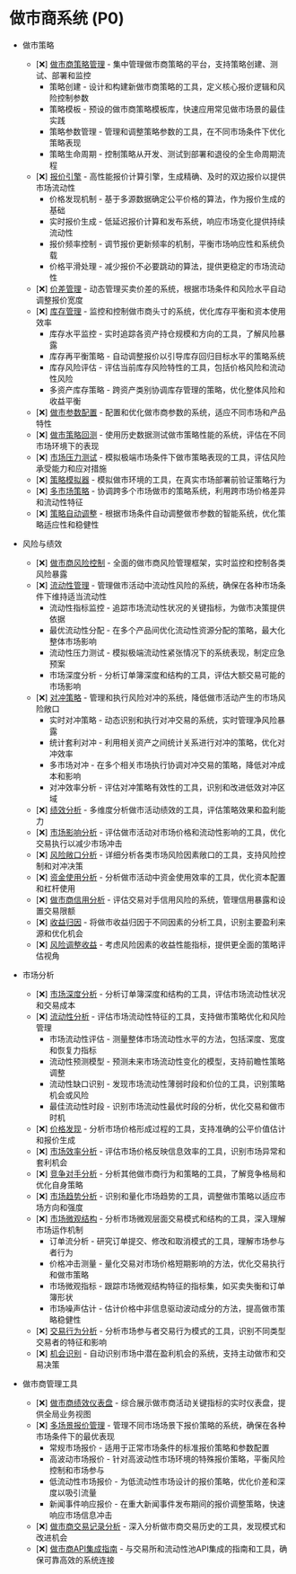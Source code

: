 # 做市商系统 (P0)

- 做市策略
  - [❌] [做市商策略管理](./market-maker/strategy/management.md) - 集中管理做市商策略的平台，支持策略创建、测试、部署和监控
    - 策略创建 - 设计和构建新做市商策略的工具，定义核心报价逻辑和风险控制参数
    - 策略模板 - 预设的做市商策略模板库，快速应用常见做市场景的最佳实践
    - 策略参数管理 - 管理和调整策略参数的工具，在不同市场条件下优化策略表现
    - 策略生命周期 - 控制策略从开发、测试到部署和退役的全生命周期流程
  - [❌] [报价引擎](./market-maker/strategy/quote-engine.md) - 高性能报价计算引擎，生成精确、及时的双边报价以提供市场流动性
    - 价格发现机制 - 基于多源数据确定公平价格的算法，作为报价生成的基础
    - 实时报价生成 - 低延迟报价计算和发布系统，响应市场变化提供持续流动性
    - 报价频率控制 - 调节报价更新频率的机制，平衡市场响应性和系统负载
    - 价格平滑处理 - 减少报价不必要跳动的算法，提供更稳定的市场流动性
  - [❌] [价差管理](./market-maker/strategy/spread.md) - 动态管理买卖价差的系统，根据市场条件和风险水平自动调整报价宽度
  - [❌] [库存管理](./market-maker/strategy/inventory.md) - 监控和控制做市商头寸的系统，优化库存平衡和资本使用效率
    - 库存水平监控 - 实时追踪各资产持仓规模和方向的工具，了解风险暴露
    - 库存再平衡策略 - 自动调整报价以引导库存回归目标水平的策略系统
    - 库存风险评估 - 评估当前库存风险特性的工具，包括价格风险和流动性风险
    - 多资产库存策略 - 跨资产类别协调库存管理的策略，优化整体风险和收益平衡
  - [❌] [做市参数配置](./market-maker/strategy/parameters.md) - 配置和优化做市商参数的系统，适应不同市场和产品特性
  - [❌] [做市策略回测](./market-maker/strategy/backtest.md) - 使用历史数据测试做市策略性能的系统，评估在不同市场环境下的表现
  - [❌] [市场压力测试](./market-maker/strategy/stress-test.md) - 模拟极端市场条件下做市策略表现的工具，评估风险承受能力和应对措施
  - [❌] [策略模拟器](./market-maker/strategy/simulator.md) - 模拟做市环境的工具，在真实市场部署前验证策略行为
  - [❌] [多市场策略](./market-maker/strategy/multi-market.md) - 协调跨多个市场做市的策略系统，利用跨市场价格差异和流动性特征
  - [❌] [策略自动调整](./market-maker/strategy/auto-adjust.md) - 根据市场条件自动调整做市参数的智能系统，优化策略适应性和稳健性

- 风险与绩效
  - [❌] [做市商风险控制](./market-maker/risk/control.md) - 全面的做市商风险管理框架，实时监控和控制各类风险暴露
  - [❌] [流动性管理](./market-maker/risk/liquidity.md) - 管理做市活动中流动性风险的系统，确保在各种市场条件下维持适当流动性
    - 流动性指标监控 - 追踪市场流动性状况的关键指标，为做市决策提供依据
    - 最优流动性分配 - 在多个产品间优化流动性资源分配的策略，最大化整体市场影响
    - 流动性压力测试 - 模拟极端流动性紧张情况下的系统表现，制定应急预案
    - 市场深度分析 - 分析订单簿深度和结构的工具，评估大额交易可能的市场影响
  - [❌] [对冲策略](./market-maker/risk/hedging.md) - 管理和执行风险对冲的系统，降低做市活动产生的市场风险敞口
    - 实时对冲策略 - 动态识别和执行对冲交易的系统，实时管理净风险暴露
    - 统计套利对冲 - 利用相关资产之间统计关系进行对冲的策略，优化对冲效率
    - 多市场对冲 - 在多个相关市场执行协调对冲交易的策略，降低对冲成本和影响
    - 对冲效率分析 - 评估对冲策略有效性的工具，识别和改进低效对冲区域
  - [❌] [绩效分析](./market-maker/risk/performance.md) - 多维度分析做市活动绩效的工具，评估策略效果和盈利能力
  - [❌] [市场影响分析](./market-maker/risk/market-impact.md) - 评估做市活动对市场价格和流动性影响的工具，优化交易执行以减少市场冲击
  - [❌] [风险敞口分析](./market-maker/risk/exposure.md) - 详细分析各类市场风险因素敞口的工具，支持风险控制和对冲决策
  - [❌] [资金使用分析](./market-maker/risk/capital.md) - 分析做市活动中资金使用效率的工具，优化资本配置和杠杆使用
  - [❌] [做市商信用分析](./market-maker/risk/credit.md) - 评估交易对手信用风险的系统，管理信用暴露和设置交易限额
  - [❌] [收益归因](./market-maker/risk/attribution.md) - 将做市收益归因于不同因素的分析工具，识别主要盈利来源和优化机会
  - [❌] [风险调整收益](./market-maker/risk/risk-adjusted.md) - 考虑风险因素的收益性能指标，提供更全面的策略评估视角

- 市场分析
  - [❌] [市场深度分析](./market-maker/analysis/depth.md) - 分析订单簿深度和结构的工具，评估市场流动性状况和交易成本
  - [❌] [流动性分析](./market-maker/analysis/liquidity.md) - 评估市场流动性特征的工具，支持做市策略优化和风险管理
    - 市场流动性评估 - 测量整体市场流动性水平的方法，包括深度、宽度和恢复力指标
    - 流动性预测模型 - 预测未来市场流动性变化的模型，支持前瞻性策略调整
    - 流动性缺口识别 - 发现市场流动性薄弱时段和价位的工具，识别策略机会或风险
    - 最佳流动性时段 - 识别市场流动性最优时段的分析，优化交易和做市时机
  - [❌] [价格发现](./market-maker/analysis/price-discovery.md) - 分析市场价格形成过程的工具，支持准确的公平价值估计和报价生成
  - [❌] [市场效率分析](./market-maker/analysis/efficiency.md) - 评估市场价格反映信息效率的工具，识别市场异常和套利机会
  - [❌] [竞争对手分析](./market-maker/analysis/competition.md) - 分析其他做市商行为和策略的工具，了解竞争格局和优化自身策略
  - [❌] [市场趋势分析](./market-maker/analysis/trends.md) - 识别和量化市场趋势的工具，调整做市策略以适应市场方向和强度
  - [❌] [市场微观结构](./market-maker/analysis/microstructure.md) - 分析市场微观层面交易模式和结构的工具，深入理解市场运作机制
    - 订单流分析 - 研究订单提交、修改和取消模式的工具，理解市场参与者行为
    - 价格冲击测量 - 量化交易对市场价格短期影响的方法，优化交易执行和做市策略
    - 市场微观指标 - 跟踪市场微观结构特征的指标集，如买卖失衡和订单簿形状
    - 市场噪声估计 - 估计价格中非信息驱动波动成分的方法，提高做市策略稳健性
  - [❌] [交易行为分析](./market-maker/analysis/behavior.md) - 分析市场参与者交易行为模式的工具，识别不同类型交易者的特征和影响
  - [❌] [机会识别](./market-maker/analysis/opportunities.md) - 自动识别市场中潜在盈利机会的系统，支持主动做市和交易决策

- 做市商管理工具
  - [❌] [做市商绩效仪表盘](./market-maker/tools/dashboard.md) - 综合展示做市商活动关键指标的实时仪表盘，提供全局业务视图
  - [❌] [多场景报价管理](./market-maker/tools/multi-scenario.md) - 管理不同市场场景下报价策略的系统，确保在各种市场条件下的最优表现
    - 常规市场报价 - 适用于正常市场条件的标准报价策略和参数配置
    - 高波动市场报价 - 针对高波动性市场环境的特殊报价策略，平衡风险控制和市场参与
    - 低流动性市场报价 - 为低流动性市场设计的报价策略，优化价差和深度以吸引流量
    - 新闻事件响应报价 - 在重大新闻事件发布期间的报价调整策略，快速响应市场信息冲击
  - [❌] [做市商交易记录分析](./market-maker/tools/trade-analysis.md) - 深入分析做市商交易历史的工具，发现模式和改进机会
  - [❌] [做市商API集成指南](./market-maker/tools/api-integration.md) - 与交易所和流动性池API集成的指南和工具，确保可靠高效的系统连接 
